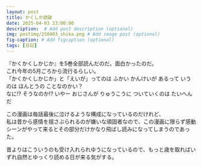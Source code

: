 ```yaml
---
layout: post
title: かくしか読破
date: 2025-04-03 23:00:00
description:  # Add post description (optional)
img: postimg/250403_shika.png # Add image post (optional)
fig-caption: # Add figcaption (optional)
tags: [日記]
---
```

『かくかくしかじか』を5巻全部読んだのだ。面白かったのだ。<br>
これ今年の5月ごろから流行るらしい。<br>
「かくかくしかじか」と「えいが」ってのは ふかい かんけいが あるって いうのは ほんとうの ことなのかい？<br>
なに!? そうなのか!? いやー おじさんが りゅうこうに ついていくのは たいへんだ

この漫画は毎話最後に泣けるような構成になっているのだけれど、<br>
私は昔から感情を揺さぶられるのが嫌いな頑固者なので、この漫画に限らず感動シーンがやって来るとその部分だけかなり飛ばし読みになってしまうのであった。<br>

昔よりはこういうのも受け入れられゆうになっているので、もっと歳を取ればいずれ自然とゆっくり読める日が来る気がする。
